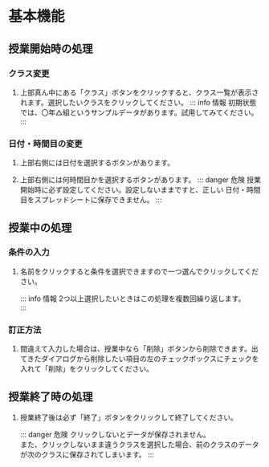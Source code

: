 # 基本機能

## 授業開始時の処理

### クラス変更

1. 上部真ん中にある「クラス」ボタンをクリックすると、クラス一覧が表示されます。選択したいクラスをクリックしてください。
    <ZoomImg src="/page2.png" width="500" />
    ::: info 情報
    初期状態では、〇年△組というサンプルデータがあります。試用してみてください。  
    :::

### 日付・時間目の変更

1. 上部右側には日付を選択するボタンがあります。
    <ZoomImg src="/page3.png" width="500" />

1. 上部右側には何時間目かを選択するボタンがあります。
    <ZoomImg src="/page4.png" width="500" />
    ::: danger 危険
    授業開始時に必ず設定してください。設定しないままですと、正しい  日付・時間目をスプレッドシートに保存できません。
    :::

## 授業中の処理

### 条件の入力

1. 名前をクリックすると条件を選択できますので一つ選んでクリックしてください。  
    <ZoomImg src="/page5.png" width="500" />

    ::: info 情報
    2つ以上選択したいときはこの処理を複数回繰り返します。  
    :::

### 訂正方法

1. 間違えて入力した場合は、授業中なら「削除」ボタンから削除できます。出てきたダイアログから削除したい項目の左のチェックボックスにチェックを入れて「削除」をクリックしてください。

    <ZoomImg src="/page6.png" width="500" />

## 授業終了時の処理

1. 授業終了後は必ず「終了」ボタンをクリックして終了してください。
    <ZoomImg src="/page7.png" width="500" />

    ::: danger 危険
    クリックしないとデータが保存されません。  
    また、クリックしないまま違うクラスを選択した場合、前のクラスのデータが次のクラスに保存されてしまいます。
    :::